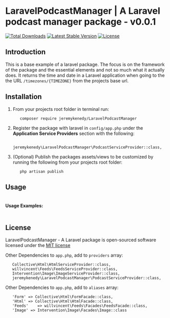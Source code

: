 # LaravelPodcastManager | A Laravel podcast manager package - v0.0.1

[![Total Downloads](https://poser.pugx.org/jeremykenedy/LaravelPodcastManager/d/total.svg)](https://packagist.org/packages/jeremykenedy/LaravelPodcastManager)
[![Latest Stable Version](https://poser.pugx.org/jeremykenedy/LaravelPodcastManager/v/stable.svg)](https://packagist.org/packages/jeremykenedy/LaravelPodcastManager)
[![License](https://poser.pugx.org/jeremykenedy/LaravelPodcastManager/license.svg)](https://packagist.org/packages/jeremykenedy/LaravelPodcastManager)

## Introduction

This is a base example of a laravel package. The focus is on the framework of the package and the essential elements and not so much what it actually does. It returns the time and date in a Laravel application when going to the the URL `/timezones/{TIMEZONE}` from the projects base url.

## Installation

1. From your projects root folder in terminal run:

   ```
      composer require jeremykenedy/LaravelPodcastManager
   ```

2. Register the package with laravel in `config/app.php` under the **Application Service Providers** section with the following:

   ```
      jeremykenedy\LaravelPodcastManager\PodcastServiceProvider::class,
   ```

3. (Optional) Publish the packages assets/views to be customized by running the following from your projects root folder:

   ```
      php artisan publish
   ```

## Usage

```

```

#### Usage Examples:

```

```

## License

LaravelPodcastManager - A Laravel package is open-sourced software licensed under the [MIT license](http://opensource.org/licenses/MIT)



Other Dependencies to `app.php`, add to `providers` array:

```
   Collective\Html\HtmlServiceProvider::class,
   willvincent\Feeds\FeedsServiceProvider::class,
   Intervention\Image\ImageServiceProvider::class,
   jeremykenedy\LaravelPodcastManager\PodcastServiceProvider::class,
```

Other Dependencies to `app.php`, add to `aliases` array:

```
   'Form' => Collective\Html\FormFacade::class,
   'Html' => Collective\Html\HtmlFacade::class,
   'Feeds'    => willvincent\Feeds\Facades\FeedsFacade::class,
   'Image' => Intervention\Image\Facades\Image::class
```


